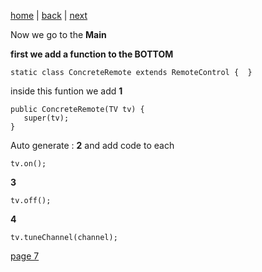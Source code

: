 [home](./page01.md) | [back](./page05.md) | [next](./page07.md)

Now we go to the **Main**

**first we add a function to the BOTTOM**

```
static class ConcreteRemote extends RemoteControl {  }
```
inside this funtion we add
**1**
```
public ConcreteRemote(TV tv) {
   super(tv);
}
```
 Auto generate : **2** and add code to each
```
tv.on();
```

**3**
```
tv.off();
```

**4**
```
tv.tuneChannel(channel);
```

[page 7](./page07.md)
